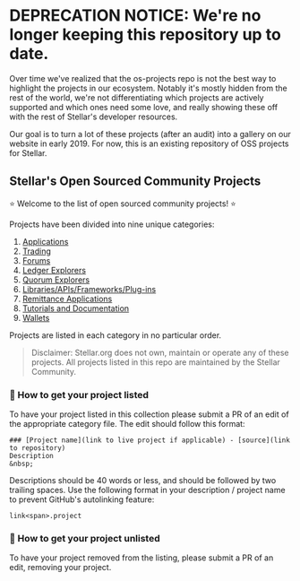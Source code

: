 # DEPRECATION NOTICE: We're no longer keeping this repository up to date.
Over time we've realized that the os-projects repo is not the best way to highlight the projects in
our ecosystem. Notably it's mostly hidden from the rest of the world, we're not differentiating
which projects are actively supported and which ones need some love, and really showing these off
with the rest of Stellar's developer resources.

Our goal is to turn a lot of these projects (after an audit) into a gallery on our website in early
2019. For now, this is an existing repository of OSS projects for Stellar.

## Stellar's Open Sourced Community Projects

⭐ Welcome to the list of open sourced community projects! ⭐

Projects have been divided into nine unique categories:
1. [Applications](Applications.md)
2. [Trading](Trading.md)
3. [Forums](Forums.md)
4. [Ledger Explorers](LedgerExplorers.md)
5. [Quorum Explorers](QuorumExplorers.md)
6. [Libraries/APIs/Frameworks/Plug-ins](LibraryAPIsAndMore.md)
7. [Remittance Applications](Remittance.md)
8. [Tutorials and Documentation](TutorialsAndDocs.md)
9. [Wallets](Wallets.md)

Projects are listed in each category in no particular order.

> Disclaimer: Stellar.org does not own, maintain or operate any of these projects. All projects listed in this repo are maintained by the Stellar Community.

### 🚀 How to get your project listed
To have your project listed in this collection please submit a PR of an edit of the appropriate category file. The edit should follow this format:

    ### [Project name](link to live project if applicable) - [source](link to repository)
    Description
    &nbsp;

Descriptions should be 40 words or less, and should be followed by two trailing spaces. Use the following format in your description / project name to prevent GitHub's autolinking feature:

    link<span>.project

### 🚀 How to get your project unlisted
To have your project removed from the listing, please submit a PR of an edit, removing your project.
